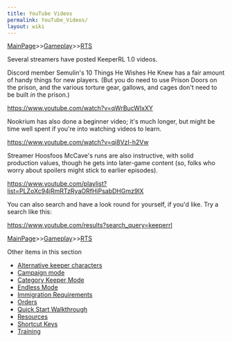 ```yaml
---
title: YouTube Videos
permalink: YouTube_Videos/
layout: wiki
---
```


[MainPage](/keeperrl_wiki/ "wikilink")>>[Gameplay](/keeperrl_wiki/Gameplay "wikilink")>>[RTS](/keeperrl_wiki/RTS "wikilink")

Several streamers have posted KeeperRL 1.0 videos.

Discord member Semulin's 10 Things He Wishes He Knew has a fair amount of handy things for new players.  (But you do need to use Prison Doors on the prison, and the various torture gear, gallows, and cages don't need to be built *in* the prison.)

<https://www.youtube.com/watch?v=qWrBucWIxXY>

Nookrium has also done a beginner video; it's much longer, but might be time well spent if you're into watching videos to learn.

<https://www.youtube.com/watch?v=qi8VzI-h2Vw>

Streamer Hoosfoos McCave's runs are also instructive, with solid production values, though he gets into later-game content (so, folks who worry about spoilers might stick to earlier episodes).

<https://www.youtube.com/playlist?list=PLZoXc94jRmRTzRyaORfHiPsabDHGmz9lX>

You can also search and have a look round for yourself, if you'd like.  Try a search like this:

<https://www.youtube.com/results?search_query=keeperrl>

[MainPage](/keeperrl_wiki/ "wikilink")>>[Gameplay](/keeperrl_wiki/Gameplay "wikilink")>>[RTS](/keeperrl_wiki/RTS "wikilink")

Other items in this section
-    [Alternative keeper characters](/keeperrl_wiki/Alternative_Keeper_Characters "wikilink")
-    [Campaign mode](/keeperrl_wiki/Campaign_Mode "wikilink")
-    [Category Keeper Mode](/keeperrl_wiki/Category_Keeper_Mode "wikilink")
-    [Endless Mode](/keeperrl_wiki/Endless_Mode "wikilink")
-    [Immigration Requirements](/keeperrl_wiki/Immigration_Requirements "wikilink")
-    [Orders](/keeperrl_wiki/Orders "wikilink")
-    [Quick Start Walkthrough](/keeperrl_wiki/Quick_Start_Walkthrough "wikilink")
-    [Resources](/keeperrl_wiki/Resources "wikilink")
-    [Shortcut Keys](/keeperrl_wiki/Shortcut_Keys "wikilink")
-    [Training](/keeperrl_wiki/Training "wikilink")
